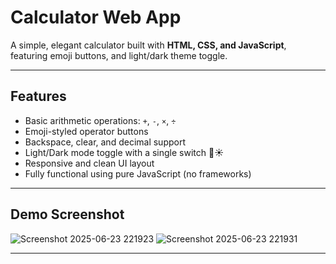 #  Calculator Web App

A simple, elegant calculator built with **HTML, CSS, and JavaScript**, featuring emoji buttons, and light/dark theme toggle.

---

##  Features

- Basic arithmetic operations: `+`, `-`, `×`, `÷`
- Emoji-styled operator buttons
- Backspace, clear, and decimal support
- Light/Dark mode toggle with a single switch 🌙☀️
- Responsive and clean UI layout
- Fully functional using pure JavaScript (no frameworks)

---

## Demo Screenshot

![Screenshot 2025-06-23 221923](https://github.com/user-attachments/assets/bf4d3ac7-b2bb-4289-9862-44962ffb7906)
![Screenshot 2025-06-23 221931](https://github.com/user-attachments/assets/98171038-b385-4b06-8ad9-8fe9943799fe) 

---
